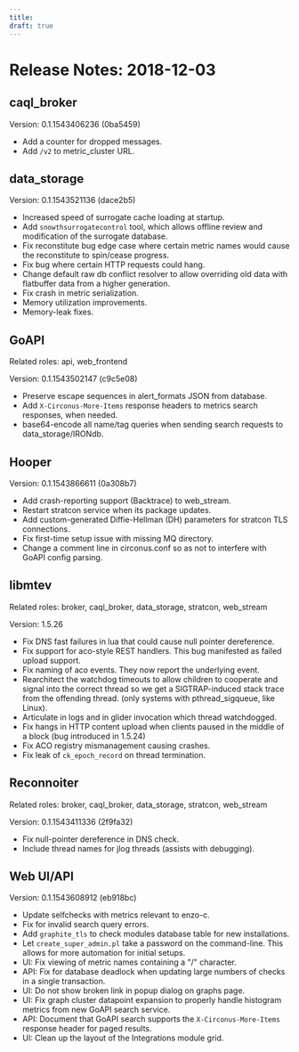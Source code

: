 ```yaml
---
title:
draft: true
---
```


# Release Notes: 2018-12-03

## caql_broker

Version: 0.1.1543406236 (0ba5459)

* Add a counter for dropped messages.
* Add `/v2` to metric_cluster URL.

## data_storage

Version: 0.1.1543521136 (dace2b5)

* Increased speed of surrogate cache loading at startup.
* Add `snowthsurrogatecontrol` tool, which allows offline review and
  modification of the surrogate database.
* Fix reconstitute bug edge case where certain metric names would cause the
  reconstitute to spin/cease progress.
* Fix bug where certain HTTP requests could hang.
* Change default raw db conflict resolver to allow overriding old data with
  flatbuffer data from a higher generation.
* Fix crash in metric serialization.
* Memory utilization improvements.
* Memory-leak fixes.

## GoAPI

Related roles: api, web_frontend

Version: 0.1.1543502147 (c9c5e08)

* Preserve escape sequences in alert_formats JSON from database.
* Add `X-Circonus-More-Items` response headers to metrics search responses,
  when needed.
* base64-encode all name/tag queries when sending search requests to
  data\_storage/IRONdb.

## Hooper

Version: 0.1.1543866611 (0a308b7)

* Add crash-reporting support (Backtrace) to web_stream.
* Restart stratcon service when its package updates.
* Add custom-generated Diffie-Hellman (DH) parameters for stratcon TLS
  connections.
* Fix first-time setup issue with missing MQ directory.
* Change a comment line in circonus.conf so as not to interfere with GoAPI
  config parsing.

## libmtev

Related roles: broker, caql_broker, data_storage, stratcon, web_stream

Version: 1.5.26

* Fix DNS fast failures in lua that could cause null pointer dereference.
* Fix support for aco-style REST handlers. This bug manifested as failed upload
  support.
* Fix naming of aco events. They now report the underlying event.
* Rearchitect the watchdog timeouts to allow children to cooperate and signal
  into the correct thread so we get a SIGTRAP-induced stack trace from the
  offending thread. (only systems with pthread_sigqueue, like Linux).
* Articulate in logs and in glider invocation which thread watchdogged.
* Fix hangs in HTTP content upload when clients paused in the middle of a block
  (bug introduced in 1.5.24)
* Fix ACO registry mismanagement causing crashes.
* Fix leak of `ck_epoch_record` on thread termination.

## Reconnoiter

Related roles: broker, caql_broker, data_storage, stratcon, web_stream

Version: 0.1.1543411336 (2f9fa32)

* Fix null-pointer dereference in DNS check.
* Include thread names for jlog threads (assists with debugging).

## Web UI/API

Version: 0.1.1543608912 (eb918bc)

* Update selfchecks with metrics relevant to enzo-c.
* Fix for invalid search query errors.
* Add `graphite_tls` to check modules database table for new installations.
* Let `create_super_admin.pl` take a password on the command-line. This allows
  for more automation for initial setups.
* UI: Fix viewing of metric names containing a "/" character.
* API: Fix for database deadlock when updating large numbers of checks in a
  single transaction.
* UI: Do not show broken link in popup dialog on graphs page.
* UI: Fix graph cluster datapoint expansion to properly handle histogram
  metrics from new GoAPI search service.
* API: Document that GoAPI search supports the `X-Circonus-More-Items` response
  header for paged results.
* UI: Clean up the layout of the Integrations module grid.
